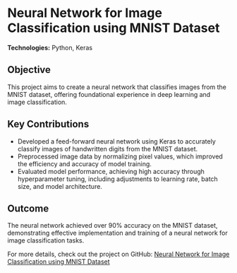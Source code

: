 # Neural Network for Image Classification using MNIST Dataset

**Technologies:** Python, Keras  

## Objective
This project aims to create a neural network that classifies images from the MNIST dataset, offering foundational experience in deep learning and image classification.

## Key Contributions
- Developed a feed-forward neural network using Keras to accurately classify images of handwritten digits from the MNIST dataset.
- Preprocessed image data by normalizing pixel values, which improved the efficiency and accuracy of model training.
- Evaluated model performance, achieving high accuracy through hyperparameter tuning, including adjustments to learning rate, batch size, and model architecture.

## Outcome
The neural network achieved over 90% accuracy on the MNIST dataset, demonstrating effective implementation and training of a neural network for image classification tasks.

For more details, check out the project on GitHub: [Neural Network for Image Classification using MNIST Dataset](https://github.com/mrw-soumik/Neural-Network-for-Image-Classification-using-MNIST-Dataset/tree/main)
